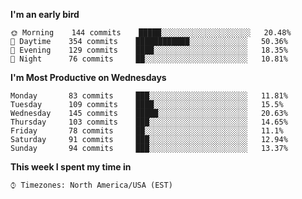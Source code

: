 <!--
**tashakim/tashakim** is a ✨ _special_ ✨ repository because its `README.md` (this file) appears on your GitHub profile.
# Hi, my name is Tasha
[![Tasha's github stats](https://github-readme-stats.vercel.app/api?username=tashakim&theme=merko&hide_rank=false&hide_title=false&count_private=true&include_all_commits=true&show_icons=true)](https://github.com/tashakim/github-readme-stats)
//Customized Cards?
![Customized Card](https://github-readme-stats.vercel.app/api/pin?username=tashakim&repo=puzzles_python&title_color=fff&icon_color=f9f9f9&text_color=9f9f9f&bg_color=151515)
![Customized Card](https://github-readme-stats.vercel.app/api/pin?username=tashakim&repo=apertium-kor&title_color=fff&icon_color=f9f9f9&text_color=9f9f9f&bg_color=151515)
![alt text](https://github.com/tashakim/tashakim/blob/banner_branch/banner-with-an-icy-feel.png?raw=true)

Here are some ideas to get you started:

- 🔭 I’m currently working on ...
- 🌱 I’m currently learning ...
- 👯 I’m looking to collaborate on ...
- 🤔 I’m looking for help with ...
- 💬 Ask me about ...
- 📫 How to reach me: ...
- 😄 Pronouns: ...
- ⚡ Fun fact: ...
-->

<!--START_SECTION:waka-->

**I'm an early bird** 

```text
🌞 Morning    144 commits    █████░░░░░░░░░░░░░░░░░░░░   20.48% 
🌆 Daytime    354 commits    ████████████░░░░░░░░░░░░░   50.36% 
🌃 Evening    129 commits    ████░░░░░░░░░░░░░░░░░░░░░   18.35% 
🌙 Night      76 commits     ██░░░░░░░░░░░░░░░░░░░░░░░   10.81%
```
**I'm Most Productive on Wednesdays** 

```text
Monday       83 commits     ███░░░░░░░░░░░░░░░░░░░░░░   11.81% 
Tuesday      109 commits    ████░░░░░░░░░░░░░░░░░░░░░   15.5% 
Wednesday    145 commits    █████░░░░░░░░░░░░░░░░░░░░   20.63% 
Thursday     103 commits    ███░░░░░░░░░░░░░░░░░░░░░░   14.65% 
Friday       78 commits     ██░░░░░░░░░░░░░░░░░░░░░░░   11.1% 
Saturday     91 commits     ███░░░░░░░░░░░░░░░░░░░░░░   12.94% 
Sunday       94 commits     ███░░░░░░░░░░░░░░░░░░░░░░   13.37%
```


**This week I spent my time in** 

```text
⌚︎ Timezones: North America/USA (EST)
```


<!--END_SECTION:waka-->
